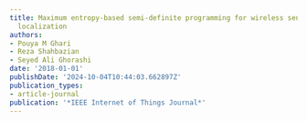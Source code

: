 ```yaml
---
title: Maximum entropy-based semi-definite programming for wireless sensor network
  localization
authors:
- Pouya M Ghari
- Reza Shahbazian
- Seyed Ali Ghorashi
date: '2018-01-01'
publishDate: '2024-10-04T10:44:03.662897Z'
publication_types:
- article-journal
publication: '*IEEE Internet of Things Journal*'
---
```

